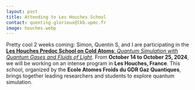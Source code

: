 ```yaml
---
layout: post
title: Attending to Les Houches School
contact: quenting.glorieux@lkb.upmc.fr
image: houches.webp
---
```

Pretty cool 2 weeks coming: Simon, Quentin S, and I are participating in the [**Les Houches Predoc School on Cold Atoms**: *Quantum Simulation with Quantum Gases and Fluids of Light*](https://leshouches2024-coldatoms.quantumoptics.fr/). From **October 14 to October 25, 2024**, we will be working on an intense program in **Les Houches, France**. 
This school, organized by the **Ecole Atomes Froids du GDR Gaz Quantiques**, brings together leading researchers and students to explore  quantum simulation.
